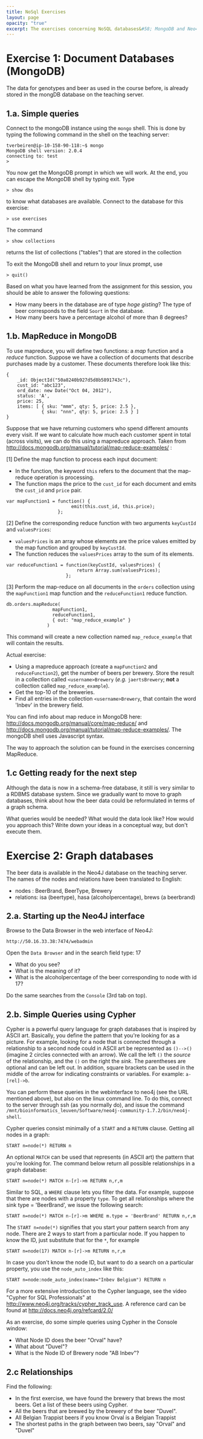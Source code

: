 ```yaml
---
title: NoSql Exercises
layout: page
opacity: "true"
excerpt: The exercises concerning NoSQL databases&#58; MongoDB and Neo4J.
---
```



# Exercise 1: Document Databases (MongoDB)

The data for genotypes and beer as used in the course before, is already stored in the mongDB database on the teaching server.


## 1.a. Simple queries

Connect to the mongoDB instance using the `mongo` shell. This is done by typing the following command in the shell on the teaching server:

    tverbeiren@ip-10-158-90-118:~$ mongo
    MongoDB shell version: 2.0.4
    connecting to: test
    > 

You now get the MongoDB prompt in which we will work. At the end, you can escape the MongoDB shell by typing exit. Type

    > show dbs

to know what databases are available. Connect to the database for this exercise:

    > use exercises

The command

    > show collections

returns the list of collections ("tables") that are stored in the collection

To exit the MongoDB shell and return to your linux prompt, use

    > quit()

Based on what you have learned from the assignment for this session, you should be able to answer the following questions:

* How many beers in the database are of type _hoge gisting_? The type of beer corresponds to the field `Soort` in the database.
* How many beers have a percentage alcohol of more than 8 degrees?

## 1.b. MapReduce in MongoDB

To use mapreduce, you will define two functions: a *map* function and a *reduce* function. Suppose we have a collection of documents that describe purchases made by a customer. These documents therefore look like this:

    {
        _id: ObjectId("50a8240b927d5d8b5891743c"),
        cust_id: "abc123",
        ord_date: new Date("Oct 04, 2012"),
        status: 'A',
        price: 25,
        items: [ { sku: "mmm", qty: 5, price: 2.5 },
                 { sku: "nnn", qty: 5, price: 2.5 } ]
    }

Suppose that we have returning customers who spend different amounts every visit. If we want to calculate how much each customer spent in total (across visits), we can do this using a mapreduce approach. Taken from http://docs.mongodb.org/manual/tutorial/map-reduce-examples/ :

[1] Define the map function to process each input document:

* In the function, the keyword `this` refers to the document that the map-reduce operation is processing.
* The function maps the price to the `cust_id` for each document and emits the `cust_id` and `price` pair.
```
var mapFunction1 = function() {
                        emit(this.cust_id, this.price);
                   };
```
[2] Define the corresponding reduce function with two arguments `keyCustId` and `valuesPrices`:

* `valuesPrices` is an array whose elements are the price values emitted by the map function and grouped by `keyCustId`.
* The function reduces the `valuesPrices` array to the sum of its elements.
```
var reduceFunction1 = function(keyCustId, valuesPrices) {
                          return Array.sum(valuesPrices);
                      };
```
[3] Perform the map-reduce on all documents in the `orders` collection using the `mapFunction1` map function and the `reduceFunction1` reduce function.
```
db.orders.mapReduce(
                 mapFunction1,
                 reduceFunction1,
                 { out: "map_reduce_example" }
               )
```
This command will create a new collection named `map_reduce_example` that will contain the results.

Actual exercise:

* Using a mapreduce approach (create a `mapFunction2` and `reduceFunction2`), get the number of beers per brewery. Store the result in a collection called `<username>Brewery` (*e.g.* `jaertsBrewery`; **not** a collection called `map_reduce_example`).
* Get the top-10 of the breweries.
* Find all entries in the collection `<username>Brewery`, that contain the word 'Inbev' in the brewery field.

You can find info about map reduce in MongoDB here: <http://docs.mongodb.org/manual/core/map-reduce/> and <http://docs.mongodb.org/manual/tutorial/map-reduce-examples/>. The mongoDB shell uses Javascript syntax. 

The way to approach the solution can be found in the exercises concerning MapReduce.


## 1.c Getting ready for the next step

Although the data is now in a schema-free database, it still is very similar to a RDBMS database system. Since we gradually want to move to graph databases, think about how the beer data could be reformulated in terms of a graph schema.

What queries would be needed? What would the data look like? How would you approach this? Write down your ideas in a conceptual way, but don't execute them.


# Exercise 2: Graph databases

The beer data is available in the Neo4J database on the teaching server. The names of the nodes and relations have been translated to English:

* nodes : BeerBrand, BeerType, Brewery
* relations: isa (beertype), hasa (alcoholpercentage), brews (a beerbrand)


## 2.a. Starting up the Neo4J interface

Browse to the Data Browser in the web interface of Neo4J:

    http://50.16.33.38:7474/webadmin

Open the `Data Browser` and in the search field type: 17

* What do you see?
* What is the meaning of it?
* What is the alcoholpercentage of the beer corresponding to node with id 17?

Do the same searches from the `Console` (3rd tab on top).

## 2.b. Simple Queries using Cypher

Cypher is a powerful query language for graph databases that is inspired by ASCII art. Basically, you define the pattern that you're looking for as a picture. For example, looking for a node that is connected through a relationship to a second node could in ASCII art be represented as `()-->()` (imagine 2 circles connected with an arrow). We call the left `()` the *source* of the relationship, and the `()` on the right the *sink*. The parentheses are optional and can be left out. In addition, square brackets can be used in the middle of the arrow for indicating constraints or variables. For example: `a-[rel]->b`.

You can perform these queries in the webinterface to neo4j (see the URL mentioned above), but also on the linux command line. To do this, connect to the server through ssh (as you normally do), and issue the command `/mnt/bioinformatics_leuven/Software/neo4j-community-1.7.2/bin/neo4j-shell`.

Cypher queries consist minimally of a `START` and a `RETURN` clause. Getting all nodes in a graph:
```
START n=node(*) RETURN n
```
An optional `MATCH` can be used that represents (in ASCII art) the pattern that you're looking for. The command below return all possible relationships in a graph database:
```
START n=node(*) MATCH n-[r]->m RETURN n,r,m
```
Similar to SQL, a `WHERE` clause lets you filter the data. For example, suppose that there are nodes with a property `type`. To get all relationships where the sink type = 'BeerBrand', we issue the following search:
```
START n=node(*) MATCH n-[r]->m WHERE m.type = 'BeerBrand' RETURN n,r,m
```

The `START n=node(*)` signifies that you start your pattern search from any node. There are 2 ways to start from a particular node. If you happen to know the ID, just substitute that for the `*`, for example
```
START n=node(17) MATCH n-[r]->m RETURN n,r,m
```
In case you don't know the node ID, but want to do a search on a particular property, you use the `node_auto_index` like this:
```
START n=node:node_auto_index(name="Inbev Belgium") RETURN n
```

For a more extensive introduction to the Cypher language, see the video "Cypher for SQL Professionals" at http://www.neo4j.org/tracks/cypher_track_use. A reference card can be found at http://docs.neo4j.org/refcard/2.0/

As an exercise, do some simple queries using Cypher in the Console window:

* What Node ID does the beer "Orval" have?
* What about "Duvel"?
* What is the Node ID of Brewery node "AB Inbev"?


## 2.c Relationships

Find the following:

* In the first exercise, we have found the brewery that brews the most beers. Get a list of these beers using Cypher.
* All the beers that are brewed by the brewery of the beer "Duvel".
* All Belgian Trappist beers if you know Orval is a Belgian Trappist
* The shortest paths in the graph between two beers, say "Orval" and "Duvel"

